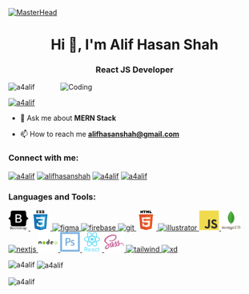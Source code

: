 [![MasterHead](https://i.postimg.cc/NMNqnRxf/ideas.jpg?_nc_cat=103&ccb=1-7&_nc_sid=e3f864&_nc_eui2=AeGEr3P_M8pP2PN6lVrmrZ0wQsUc4BzTGcJCxRzgHNMZwjw5ZZFAKuT0uHIjHmtS1u5ej2twECPR_nT4TaOQid2z&_nc_ohc=bi4oDSWbWrEAX9e6NWb&_nc_ht=scontent.fdac31-1.fna&oh=00_AT__rDKczkWynFdcdqXAVfTZZxUBaRDlrQKc_CDvmIyp1A&oe=632833CA)]()
<h1 align="center">Hi 👋, I'm Alif Hasan Shah</h1>
<h3 align="center">React JS Developer</h3>
<img align="right" alt="Coding" width="400" src="https://media0.giphy.com/media/qgQUggAC3Pfv687qPC/giphy.gif">

<p align="left"> <img src="https://komarev.com/ghpvc/?username=a4alif&label=Profile%20views&color=0e75b6&style=flat" alt="a4alif" /> </p>

<p align="left"> <a href="https://twitter.com/a4alif" target="blank"><img src="https://img.shields.io/twitter/follow/a4alif?logo=twitter&style=for-the-badge" alt="a4alif" /></a> </p>

- 💬 Ask me about **MERN Stack**

- 📫 How to reach me **alifhasanshah@gmail.com**

<h3 align="left">Connect with me:</h3>
<p align="left">
<a href="https://twitter.com/a4alif" target="blank"><img align="center" src="https://raw.githubusercontent.com/rahuldkjain/github-profile-readme-generator/master/src/images/icons/Social/twitter.svg" alt="a4alif" height="30" width="40" /></a>
<a href="https://linkedin.com/in/alifhasanshah" target="blank"><img align="center" src="https://raw.githubusercontent.com/rahuldkjain/github-profile-readme-generator/master/src/images/icons/Social/linked-in-alt.svg" alt="alifhasanshah" height="30" width="40" /></a>
<a href="https://fb.com/a4alif" target="blank"><img align="center" src="https://raw.githubusercontent.com/rahuldkjain/github-profile-readme-generator/master/src/images/icons/Social/facebook.svg" alt="a4alif" height="30" width="40" /></a>
<a href="https://dribbble.com/a4alif" target="blank"><img align="center" src="https://raw.githubusercontent.com/rahuldkjain/github-profile-readme-generator/master/src/images/icons/Social/dribbble.svg" alt="a4alif" height="30" width="40" /></a>
</p>

<h3 align="left">Languages and Tools:</h3>
<p align="left"> <a href="https://getbootstrap.com" target="_blank" rel="noreferrer"> <img src="https://raw.githubusercontent.com/devicons/devicon/master/icons/bootstrap/bootstrap-plain-wordmark.svg" alt="bootstrap" width="40" height="40"/> </a> <a href="https://www.w3schools.com/css/" target="_blank" rel="noreferrer"> <img src="https://raw.githubusercontent.com/devicons/devicon/master/icons/css3/css3-original-wordmark.svg" alt="css3" width="40" height="40"/> </a> <a href="https://www.figma.com/" target="_blank" rel="noreferrer"> <img src="https://www.vectorlogo.zone/logos/figma/figma-icon.svg" alt="figma" width="40" height="40"/> </a> <a href="https://firebase.google.com/" target="_blank" rel="noreferrer"> <img src="https://www.vectorlogo.zone/logos/firebase/firebase-icon.svg" alt="firebase" width="40" height="40"/> </a> <a href="https://git-scm.com/" target="_blank" rel="noreferrer"> <img src="https://www.vectorlogo.zone/logos/git-scm/git-scm-icon.svg" alt="git" width="40" height="40"/> </a> <a href="https://www.w3.org/html/" target="_blank" rel="noreferrer"> <img src="https://raw.githubusercontent.com/devicons/devicon/master/icons/html5/html5-original-wordmark.svg" alt="html5" width="40" height="40"/> </a> <a href="https://www.adobe.com/in/products/illustrator.html" target="_blank" rel="noreferrer"> <img src="https://www.vectorlogo.zone/logos/adobe_illustrator/adobe_illustrator-icon.svg" alt="illustrator" width="40" height="40"/> </a> <a href="https://developer.mozilla.org/en-US/docs/Web/JavaScript" target="_blank" rel="noreferrer"> <img src="https://raw.githubusercontent.com/devicons/devicon/master/icons/javascript/javascript-original.svg" alt="javascript" width="40" height="40"/> </a> <a href="https://www.mongodb.com/" target="_blank" rel="noreferrer"> <img src="https://raw.githubusercontent.com/devicons/devicon/master/icons/mongodb/mongodb-original-wordmark.svg" alt="mongodb" width="40" height="40"/> </a> <a href="https://nextjs.org/" target="_blank" rel="noreferrer"> <img src="https://cdn.worldvectorlogo.com/logos/nextjs-2.svg" alt="nextjs" width="40" height="40"/> </a> <a href="https://nodejs.org" target="_blank" rel="noreferrer"> <img src="https://raw.githubusercontent.com/devicons/devicon/master/icons/nodejs/nodejs-original-wordmark.svg" alt="nodejs" width="40" height="40"/> </a> <a href="https://www.photoshop.com/en" target="_blank" rel="noreferrer"> <img src="https://raw.githubusercontent.com/devicons/devicon/master/icons/photoshop/photoshop-line.svg" alt="photoshop" width="40" height="40"/> </a> <a href="https://reactjs.org/" target="_blank" rel="noreferrer"> <img src="https://raw.githubusercontent.com/devicons/devicon/master/icons/react/react-original-wordmark.svg" alt="react" width="40" height="40"/> </a> <a href="https://sass-lang.com" target="_blank" rel="noreferrer"> <img src="https://raw.githubusercontent.com/devicons/devicon/master/icons/sass/sass-original.svg" alt="sass" width="40" height="40"/> </a> <a href="https://tailwindcss.com/" target="_blank" rel="noreferrer"> <img src="https://www.vectorlogo.zone/logos/tailwindcss/tailwindcss-icon.svg" alt="tailwind" width="40" height="40"/> </a> <a href="https://www.adobe.com/products/xd.html" target="_blank" rel="noreferrer"> <img src="https://cdn.worldvectorlogo.com/logos/adobe-xd.svg" alt="xd" width="40" height="40"/> </a> </p>

<p><img align="left" src="https://github-readme-stats.vercel.app/api/top-langs?username=a4alif&show_icons=true&locale=en&layout=compact" alt="a4alif" /></p>

<p>&nbsp;<img align="center" src="https://github-readme-stats.vercel.app/api?username=a4alif&show_icons=true&locale=en" alt="a4alif" /></p>

<p><img align="center" src="https://github-readme-streak-stats.herokuapp.com/?user=a4alif&" alt="a4alif" /></p>

